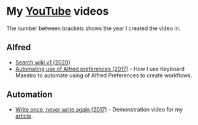 # My [YouTube](https://www.youtube.com/channel/UCEKqrUfr_FMKIO9XSJS4vDw) videos

The number between brackets shows the year I created the video in.

## Alfred

- [Search wiki v1 (2020)](https://www.youtube.com/watch?v=m5aFsVVknPU)
- [Automating use of Alfred preferences (2017)](https://www.youtube.com/watch?v=cAPWl_cvq6I) - How I use Keyboard Maestro to automate using of Alfred Preferences to create workflows.

## Automation

- [Write once, never write again (2017)](https://www.youtube.com/watch?v=NfeKenZHfDQ&t=66s) - Demonstration video for my [article](https://medium.com/@nikitavoloboev/write-once-never-write-again-c2fa1f6c4e8).
